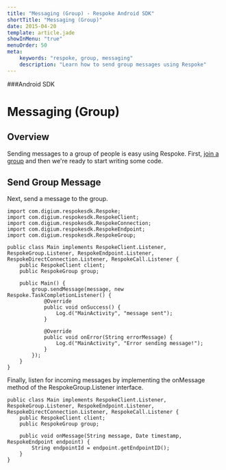 ```yaml
---
title: "Messaging (Group) - Respoke Android SDK"
shortTitle: "Messaging (Group)"
date: 2015-04-20
template: article.jade
showInMenu: "true"
menuOrder: 50
meta:
    keywords: "respoke, group, messaging"
    description: "Learn how to send group messages using Respoke"
---
```


###Android SDK
# Messaging (Group)

## Overview

Sending messages to a group of people is easy using Respoke. First, [join a group](/client/javascript/guide/group-discovery.html) and then we're ready to start writing some code.

## Send Group Message

Next, send a message to the group.

    import com.digium.respokesdk.Respoke;
    import com.digium.respokesdk.RespokeClient;
    import com.digium.respokesdk.RespokeConnection;
    import com.digium.respokesdk.RespokeEndpoint;
    import com.digium.respokesdk.RespokeGroup;

    public class Main implements RespokeClient.Listener, RespokeGroup.Listener, RespokeEndpoint.Listener,  RespokeDirectConnection.Listener, RespokeCall.Listener {
        public RespokeClient client;
        public RespokeGroup group;

        public Main() {
            group.sendMessage(message, new Respoke.TaskCompletionListener() {
                @Override
                public void onSuccess() {
                    Log.d("MainActivity", "message sent");
                }

                @Override
                public void onError(String errorMessage) {
                    Log.d("MainActivity", "Error sending message!");
                }
            }); 
        }
    }
    
Finally, listen for incoming messages by implementing the onMessage method of the RespokeGroup.Listener interface.

    public class Main implements RespokeClient.Listener, RespokeGroup.Listener, RespokeEndpoint.Listener,  RespokeDirectConnection.Listener, RespokeCall.Listener {
        public RespokeClient client;
        public RespokeGroup group;

        public void onMessage(String message, Date timestamp, RespokeEndpoint endpoint) {
            String endpointId = endpoint.getEndpointID();
        }
    }